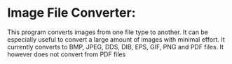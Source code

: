 # Image File Converter:

This program converts images from one file type to another. It can be especially useful to convert a large amount of images with minimal effort. It currently converts to BMP, JPEG, DDS, DIB, EPS, GIF, PNG and PDF files. It however does not convert from PDF files
